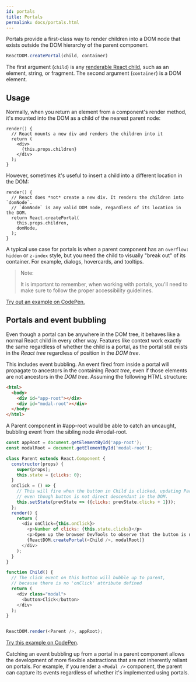 ```yaml
---
id: portals
title: Portals
permalink: docs/portals.html
---
```


Portals provide a first-class way to render children into a DOM node that exists outside the DOM hierarchy of the parent component.

```js
ReactDOM.createPortal(child, container)
```

The first argument (`child`) is any [renderable React child](/docs/react-component.html#render), such as an element, string, or fragment. The second argument (`container`) is a DOM element.

## Usage

Normally, when you return an element from a component's render method, it's mounted into the DOM as a child of the nearest parent node:

```js{4,6}
render() {
  // React mounts a new div and renders the children into it
  return (
    <div>
      {this.props.children}
    </div>
  );
}
```

However, sometimes it's useful to insert a child into a different location in the DOM:

```js{6}
render() {
  // React does *not* create a new div. It renders the children into `domNode`.
  // `domNode` is any valid DOM node, regardless of its location in the DOM.
  return React.createPortal(
    this.props.children,
    domNode,
  );
}
```

A typical use case for portals is when a parent component has an `overflow: hidden` or `z-index` style, but you need the child to visually "break out" of its container. For example, dialogs, hovercards, and tooltips.

> Note:
>
> It is important to remember, when working with portals, you'll need to make sure to follow the proper accessibility guidelines.

[Try out an example on CodePen.](https://codepen.io/acdlite/pen/JrKgmz)

## Portals and event bubbling

Even though a portal can be anywhere in the DOM tree, it behaves like a normal React child in every other way. Features like context work exactly the same regardless of whether the child is a portal, as the portal still exists in the *React tree* regardless of position in the *DOM tree*.

This includes event bubbling. An event fired from inside a portal will propagate to ancestors in the containing *React tree*, even if those elements are not ancestors in the *DOM tree*. Assuming the following HTML structure:

```html
<html>
  <body>
    <div id="app-root"></div>
    <div id="modal-root"></div>
  </body>
</html>
```

A Parent component in #app-root would be able to catch an uncaught, bubbling event from the sibling node #modal-root.

```js
const appRoot = document.getElementById('app-root');
const modalRoot = document.getElementById('modal-root');

class Parent extends React.Component {
  constructor(props) {
    super(props);
    this.state = {clicks: 0};
  }
  onClick = () => {
    // This will fire when the button in Child is clicked, updating Parent's state,
    // even though button is not direct descendant in the DOM. 
    this.setState(prevState => ({clicks: prevState.clicks + 1}));
  };
  render() {
    return (
      <div onClick={this.onClick}>
        <p>Number of clicks: {this.state.clicks}</p>
        <p>Open up the browser DevTools to observe that the button is not a child the div with onClick handler.</p>
        {ReactDOM.createPortal(<Child />, modalRoot)}
      </div>
    );
  }
}

function Child() {
  // The click event on this button will bubble up to parent,
  // because there is no 'onClick' attribute defined
  return (
    <div class="modal">
      <button>Click</button>
    </div>
  );
}


ReactDOM.render(<Parent />, appRoot);
```

[Try this example on CodePen](https://codepen.io/savepointsam/pen/gGmpKa).

Catching an event bubbling up from a portal in a parent component allows the development of more flexible abstractions that are not inherently reliant on portals. For example, if you render a `<Modal />` component, the parent can capture its events regardless of whether it's implemented using portals.

